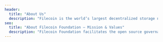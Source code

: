 ```yaml
---
header:
  title: "About Us"
  description: "Filecoin is the world’s largest decentralized storage network. Filecoin Foundation's mission is to preserve humanity's most important information, as well as to facilitate the open source governance of the Filecoin network, fund research and development projects for decentralized technologies, and support the growth of the Filecoin ecosystem and community."
seo:
  title: "About Filecoin Foundation – Mission & Values"
  description: "Filecoin Foundation facilitates the open source governance of the Filecoin network, funds research and development projects for decentralized technologies, and supports the growth of the Filecoin community and ecosystem."
---
```

